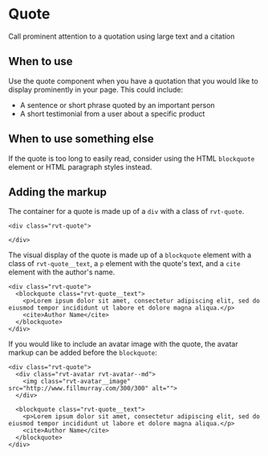 # Quote
Call prominent attention to a quotation using large text and a citation

## When to use
Use the quote component when you have a quotation that you would like to display prominently in your page. This could include:

- A sentence or short phrase quoted by an important person
- A short testimonial from a user about a specific product

## When to use something else
If the quote is too long to easily read, consider using the HTML `blockquote` element or HTML paragraph styles instead.

## Adding the markup

The container for a quote is made up of a `div` with a class of `rvt-quote`.

```
<div class="rvt-quote">

</div>
```

The visual display of the quote is made up of a `blockquote` element with a class of `rvt-quote__text`, a `p` element with the quote's text, and a `cite` element with the author's name.

```
<div class="rvt-quote">
  <blockquote class="rvt-quote__text">
    <p>Lorem ipsum dolor sit amet, consectetur adipiscing elit, sed do eiusmod tempor incididunt ut labore et dolore magna aliqua.</p>
    <cite>Author Name</cite>
  </blockquote>
</div>
```

If you would like to include an avatar image with the quote, the avatar markup can be added before the `blockquote`:

```
<div class="rvt-quote">
  <div class="rvt-avatar rvt-avatar--md">
    <img class="rvt-avatar__image" src="http://www.fillmurray.com/300/300" alt="">
  </div>

  <blockquote class="rvt-quote__text">
    <p>Lorem ipsum dolor sit amet, consectetur adipiscing elit, sed do eiusmod tempor incididunt ut labore et dolore magna aliqua.</p>
    <cite>Author Name</cite>
  </blockquote>
</div>
```